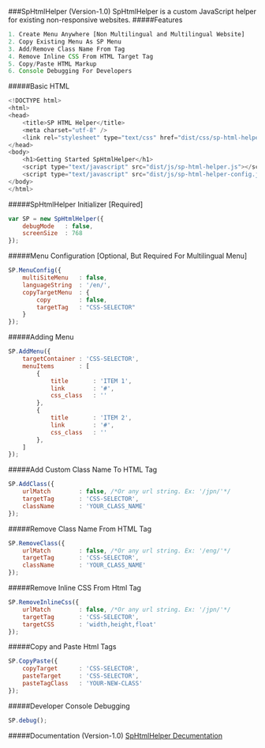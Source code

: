 ###SpHtmlHelper (Version-1.0)
SpHtmlHelper is a custom JavaScript helper for existing non-responsive websites.
#####Features
```javascript
1. Create Menu Anywhere [Non Multilingual and Multilingual Website]
2. Copy Existing Menu As SP Menu
3. Add/Remove Class Name From Tag
4. Remove Inline CSS From HTML Target Tag
5. Copy/Paste HTML Markup
6. Console Debugging For Developers
```
#####Basic HTML
```javascript
<!DOCTYPE html>
<html>
<head>
	<title>SP HTML Helper</title>
	<meta charset="utf-8" />
	<link rel="stylesheet" type="text/css" href="dist/css/sp-html-helper.css">
</head>
<body>
	<h1>Getting Started SpHtmlHelper</h1>
	<script type="text/javascript" src="dist/js/sp-html-helper.js"></script>
	<script type="text/javascript" src="dist/js/sp-html-helper-config.js"></script>
</body>
</html>
```
#####SpHtmlHelper Initializer [Required]
```javascript
var SP = new SpHtmlHelper({
	debugMode 	: false,
	screenSize 	: 768
});
```
#####Menu Configuration [Optional, But Required For Multilingual Menu]
```javascript
SP.MenuConfig({
	multiSiteMenu	: false,
	languageString 	: '/en/',
	copyTargetMenu 	: {
		copy 		: false,
		targetTag 	: "CSS-SELECTOR"
	}
});
```
#####Adding Menu
```javascript
SP.AddMenu({
	targetContainer : 'CSS-SELECTOR',
	menuItems 		: [
		{
			title 		: 'ITEM 1',
			link 		: '#',
			css_class 	: ''
		},
		{
			title 		: 'ITEM 2',
			link 		: '#',
			css_class 	: ''
		},
	]
});
```
#####Add Custom Class Name To HTML Tag
```javascript
SP.AddClass({
	urlMatch 		: false, /*Or any url string. Ex: '/jpn/'*/
	targetTag 		: 'CSS-SELECTOR',
	className 		: 'YOUR_CLASS_NAME'
});
```
#####Remove Class Name From HTML Tag
```javascript
SP.RemoveClass({
	urlMatch 		: false, /*Or any url string. Ex: '/eng/'*/
	targetTag 		: 'CSS-SELECTOR',
	className 		: 'YOUR_CLASS_NAME'
});
```
#####Remove Inline CSS From Html Tag
```javascript
SP.RemoveInlineCss({
	urlMatch 		: false, /*Or any url string. Ex: '/jpn/'*/
	targetTag 		: 'CSS-SELECTOR',
	targetCSS 		: 'width,height,float'
});
```
#####Copy and Paste Html Tags
```javascript
SP.CopyPaste({
	copyTarget 		: 'CSS-SELECTOR',
	pasteTarget 	: 'CSS-SELECTOR',
	pasteTagClass 	: 'YOUR-NEW-CLASS'
});
```
#####Developer Console Debugging
```javascript
SP.debug();
```
#####Documentation (Version-1.0)
[SpHtmlHelper Decumentation](http://sumon-sarker.github.io/sp-html-helper/version-1.0)